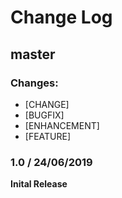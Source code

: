 # Change Log

## master

### Changes:

* [CHANGE]
* [BUGFIX]
* [ENHANCEMENT]
* [FEATURE]


### 1.0 / 24/06/2019
**Inital Release**
